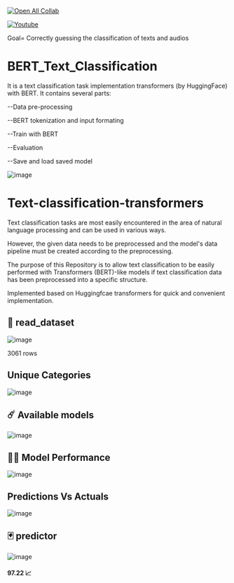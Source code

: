 

[![Open All Collab](https://colab.research.google.com/assets/colab-badge.svg)](https://colab.research.google.com/drive/1QIlNsVXXwpMp8u-BAYEW3BdUEzLbcoge#scrollTo=gZpF9_gP43PS)

[<img alt="Youtube" src="https://img.shields.io/badge/Youtube%20-%23FF0000.svg?&style=for-the-badge&logo=YouTube&logoColor=white"/>](https://www.youtube.com/watch?v=26PhT9U9_XE&t)

Goal= Correctly guessing the classification of texts and audios


# BERT_Text_Classification

It is a text classification task implementation transformers (by HuggingFace) with BERT. It contains several parts:

--Data pre-processing

--BERT tokenization and input formating

--Train with BERT

--Evaluation

--Save and load saved model

![image](https://user-images.githubusercontent.com/75432070/116165676-070e8800-a705-11eb-8d51-4c5b0f6529ae.png)

# Text-classification-transformers

Text classification tasks are most easily encountered in the area of natural language processing and can be used in various ways.

However, the given data needs to be preprocessed and the model's data pipeline must be created according to the preprocessing.

The purpose of this Repository is to allow text classification to be easily performed with Transformers (BERT)-like models if text classification data has been preprocessed into a specific structure.

Implemented based on Huggingfcae transformers for quick and convenient implementation.


## 📝 read_dataset

![image](https://user-images.githubusercontent.com/75432070/116162577-c27fee00-a6fe-11eb-8d7a-794bafd05e29.png)

3061 rows

## Unique Categories

![image](https://user-images.githubusercontent.com/75432070/116162741-138fe200-a6ff-11eb-8e6a-4ace3b632146.png)

## ☄️ Available models

![image](https://user-images.githubusercontent.com/75432070/116162874-52259c80-a6ff-11eb-9a94-4fd392991ceb.png)

## 🏴‍☠️ Model Performance

![image](https://user-images.githubusercontent.com/75432070/116163079-bcd6d800-a6ff-11eb-8ba8-a7af66cfebb1.png)


## Predictions Vs Actuals

![image](https://user-images.githubusercontent.com/75432070/116162959-7d0ff080-a6ff-11eb-9ee4-433344f62ccc.png)

## 🃏 predictor

![image](https://user-images.githubusercontent.com/75432070/116163105-cd874e00-a6ff-11eb-8328-ef899be3175c.png)
#### 97.22 📈 









